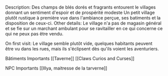 Description:
	Des champs de blés dorés et fragrants entourent le villages donnant un sentiment d'espoir et de prospérité modeste
	Un petit village plutôt rustique à première vue dans l'ambiance perçue, ses batiments et la disposition de ceux-ci.
Other details:
	Le village n'a pas de magasin général et se fie sur un marchant ambulant pour se ravitailler en ce qui concerne ce qui ne peux pas être vendu.

On first visit:
	Le village semble plutôt vide, quelques habitants peuvent être vu dans les rues, mais ils s'éclipsent dès qu'ils voient les aventuriers.

Bâtiments Importants 
	[[Taverne]]
	[[Claws Curios and Curses]]

NPC Importants
	[[Illya, maitresse de la tarverne]]
	